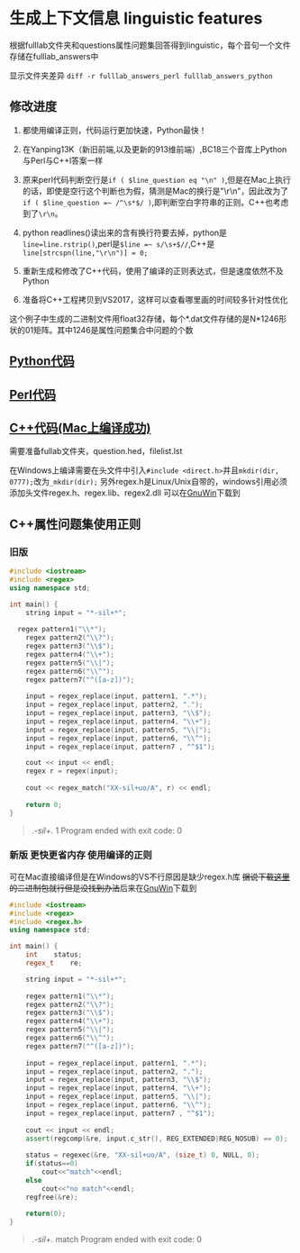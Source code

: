 # 生成上下文信息 linguistic features
根据fulllab文件夹和questions属性问题集回答得到linguistic，每个音句一个文件存储在fulllab_answers中

显示文件夹差异
`diff -r fulllab_answers_perl fulllab_answers_python`

## 修改进度
1. 都使用编译正则，代码运行更加快速，Python最快！
2. 在Yanping13K（新旧前端,以及更新的913维前端）,BC18三个音库上Python与Perl与C++l答案一样
3. 原来perl代码判断空行是`if ( $line_question eq "\n" )`,但是在Mac上执行的话，即使是空行这个判断也为假，猜测是Mac的换行是"\r\n"，因此改为了`if ( $line_question =~ /^\s*$/ )`,即判断空白字符串的正则。C++也考虑到了`\r\n`。

4. python readlines()读出来的含有换行符要去掉，python是`line=line.rstrip()`,perl是`$line =~ s/\s+$//`,C++是`line[strcspn(line,"\r\n")] = 0;`
5. 重新生成和修改了C++代码，使用了编译的正则表达式，但是速度依然不及Python
6. 准备将C++工程拷贝到VS2017，这样可以查看哪里画的时间较多针对性优化


这个例子中生成的二进制文件用float32存储，每个*.dat文件存储的是N*1246形状的01矩阵。其中1246是属性问题集合中问题的个数

## [Python代码](https://github.com/xiaozhah/Context2Linguisticfeas/blob/master/predict.py)

## [Perl代码](https://github.com/xiaozhah/Context2Linguisticfeas/blob/master/predict.pl)

## [C++代码(Mac上编译成功)](https://github.com/xiaozhah/Context2Linguisticfeas/tree/master/predict_C%2B%2B)
需要准备fullab文件夹，question.hed，filelist.lst

在Windows上编译需要在头文件中引入`#include <direct.h>`并且`mkdir(dir, 0777);`改为`_mkdir(dir);`
另外regex.h是Linux/Unix自带的，windows引用必须添加头文件regex.h、regex.lib、regex2.dll
可以在[GnuWin](https://sourceforge.net/projects/gnuwin32/files/regex/2.7/regex-2.7-bin.zip/download)下载到

## C++属性问题集使用正则
### 旧版
```C++
#include <iostream>
#include <regex>
using namespace std;

int main() {
    string input = "*-sil+*";
    
  regex pattern1("\\*");
    regex pattern2("\\?");
    regex pattern3("\\$");
    regex pattern4("\\+");
    regex pattern5("\\|");
    regex pattern6("\\^");
    regex pattern7("^([a-z])");
    
    input = regex_replace(input, pattern1, ".*");
    input = regex_replace(input, pattern2, ".");
    input = regex_replace(input, pattern3, "\\$");
    input = regex_replace(input, pattern4, "\\+");
    input = regex_replace(input, pattern5, "\\|");
    input = regex_replace(input, pattern6, "\\^");
    input = regex_replace(input, pattern7 , "^$1");

    cout << input << endl;
    regex r = regex(input);
    
    cout << regex_match("XX-sil+uo/A", r) << endl;
    
    return 0;
}
```

>.*-sil\+.*
1
Program ended with exit code: 0

### 新版 更快更省内存 使用编译的正则
可在Mac直接编译但是在Windows的VS不行原因是缺少regex.h库
~~据说下载[这里](http://gnuwin32.sourceforge.net/packages/regex.htm)的二进制包就行但是没找到办法~~后来在[GnuWin](https://sourceforge.net/projects/gnuwin32/files/regex/2.7/regex-2.7-bin.zip/download)下载到
```C++
#include <iostream>
#include <regex>
#include <regex.h>
using namespace std;

int main() {
    int    status;
    regex_t    re;

    string input = "*-sil+*";
    
    regex pattern1("\\*");
    regex pattern2("\\?");
    regex pattern3("\\$");
    regex pattern4("\\+");
    regex pattern5("\\|");
    regex pattern6("\\^");
    regex pattern7("^([a-z])");
    
    input = regex_replace(input, pattern1, ".*");
    input = regex_replace(input, pattern2, ".");
    input = regex_replace(input, pattern3, "\\$");
    input = regex_replace(input, pattern4, "\\+");
    input = regex_replace(input, pattern5, "\\|");
    input = regex_replace(input, pattern6, "\\^");
    input = regex_replace(input, pattern7 , "^$1");
    
    cout << input << endl;
    assert(regcomp(&re, input.c_str(), REG_EXTENDED|REG_NOSUB) == 0);
    
    status = regexec(&re, "XX-sil+uo/A", (size_t) 0, NULL, 0);
    if(status==0)
        cout<<"match"<<endl;
    else
        cout<<"no match"<<endl;
    regfree(&re);
    
    return(0);
}
```
>.*-sil\+.*
match
Program ended with exit code: 0
